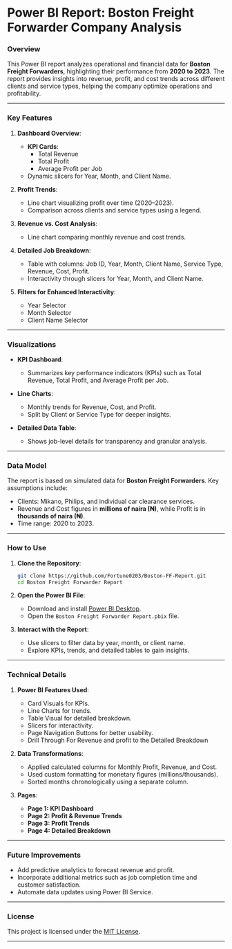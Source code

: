 # **Power BI Report: Boston Freight Forwarder Company Analysis**

### **Overview**
This Power BI report analyzes operational and financial data for **Boston Freight Forwarders**, highlighting their performance from **2020 to 2023**. The report provides insights into revenue, profit, and cost trends across different clients and service types, helping the company optimize operations and profitability.

---

### **Key Features**
1. **Dashboard Overview**:
   - **KPI Cards**: 
     - Total Revenue
     - Total Profit
     - Average Profit per Job
   - Dynamic slicers for Year, Month, and Client Name.
   
2. **Profit Trends**:
   - Line chart visualizing profit over time (2020–2023).
   - Comparison across clients and service types using a legend.

3. **Revenue vs. Cost Analysis**:
   - Line chart comparing monthly revenue and cost trends.

4. **Detailed Job Breakdown**:
   - Table with columns: Job ID, Year, Month, Client Name, Service Type, Revenue, Cost, Profit.
   - Interactivity through slicers for Year, Month, and Client Name.

5. **Filters for Enhanced Interactivity**:
   - Year Selector
   - Month Selector
   - Client Name Selector

---

### **Visualizations**
- **KPI Dashboard**:
  - Summarizes key performance indicators (KPIs) such as Total Revenue, Total Profit, and Average Profit per Job.
  
- **Line Charts**:
  - Monthly trends for Revenue, Cost, and Profit.
  - Split by Client or Service Type for deeper insights.
  
- **Detailed Data Table**:
  - Shows job-level details for transparency and granular analysis.

---

### **Data Model**
The report is based on simulated data for **Boston Freight Forwarders**. Key assumptions include:
- Clients: Mikano, Philips, and individual car clearance services.
- Revenue and Cost figures in **millions of naira (₦)**, while Profit is in **thousands of naira (₦)**.
- Time range: 2020 to 2023.

---

### **How to Use**
1. **Clone the Repository**:
   ```bash
   git clone https://github.com/Fortune0203/Boston-FF-Report.git
   cd Boston Freight Forwarder Report
   ```

2. **Open the Power BI File**:
   - Download and install [Power BI Desktop](https://powerbi.microsoft.com/desktop/).
   - Open the `Boston Freight Forwarder Report.pbix` file.

3. **Interact with the Report**:
   - Use slicers to filter data by year, month, or client name.
   - Explore KPIs, trends, and detailed tables to gain insights.

---

### **Technical Details**
1. **Power BI Features Used**:
   - Card Visuals for KPIs.
   - Line Charts for trends.
   - Table Visual for detailed breakdown.
   - Slicers for interactivity.
   - Page Navigation Buttons for better usability.
   - Drill Through For Revenue and profit to the Detailed Breakdown

2. **Data Transformations**:
   - Applied calculated columns for Monthly Profit, Revenue, and Cost.
   - Used custom formatting for monetary figures (millions/thousands).
   - Sorted months chronologically using a separate column.

3. **Pages**:
   - **Page 1: KPI Dashboard**
   - **Page 2: Profit & Revenue Trends**
   - **Page 3: Profit Trends**
   - **Page 4: Detailed Breakdown**

---

### **Future Improvements**
- Add predictive analytics to forecast revenue and profit.
- Incorporate additional metrics such as job completion time and customer satisfaction.
- Automate data updates using Power BI Service.

---

### **License**
This project is licensed under the [MIT License](LICENSE).

---
